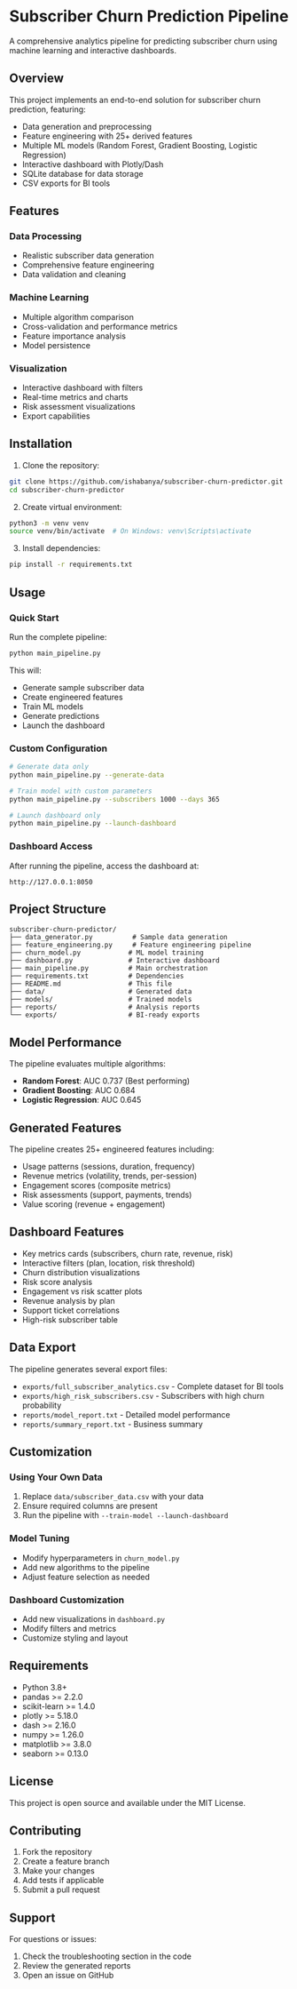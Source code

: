 # Subscriber Churn Prediction Pipeline

A comprehensive analytics pipeline for predicting subscriber churn using machine learning and interactive dashboards.

## Overview

This project implements an end-to-end solution for subscriber churn prediction, featuring:

- Data generation and preprocessing
- Feature engineering with 25+ derived features
- Multiple ML models (Random Forest, Gradient Boosting, Logistic Regression)
- Interactive dashboard with Plotly/Dash
- SQLite database for data storage
- CSV exports for BI tools

## Features

### Data Processing
- Realistic subscriber data generation
- Comprehensive feature engineering
- Data validation and cleaning

### Machine Learning
- Multiple algorithm comparison
- Cross-validation and performance metrics
- Feature importance analysis
- Model persistence

### Visualization
- Interactive dashboard with filters
- Real-time metrics and charts
- Risk assessment visualizations
- Export capabilities

## Installation

1. Clone the repository:
```bash
git clone https://github.com/ishabanya/subscriber-churn-predictor.git
cd subscriber-churn-predictor
```

2. Create virtual environment:
```bash
python3 -m venv venv
source venv/bin/activate  # On Windows: venv\Scripts\activate
```

3. Install dependencies:
```bash
pip install -r requirements.txt
```

## Usage

### Quick Start
Run the complete pipeline:
```bash
python main_pipeline.py
```

This will:
- Generate sample subscriber data
- Create engineered features
- Train ML models
- Generate predictions
- Launch the dashboard

### Custom Configuration
```bash
# Generate data only
python main_pipeline.py --generate-data

# Train model with custom parameters
python main_pipeline.py --subscribers 1000 --days 365

# Launch dashboard only
python main_pipeline.py --launch-dashboard
```

### Dashboard Access
After running the pipeline, access the dashboard at:
```
http://127.0.0.1:8050
```

## Project Structure

```
subscriber-churn-predictor/
├── data_generator.py          # Sample data generation
├── feature_engineering.py     # Feature engineering pipeline
├── churn_model.py            # ML model training
├── dashboard.py              # Interactive dashboard
├── main_pipeline.py          # Main orchestration
├── requirements.txt          # Dependencies
├── README.md                 # This file
├── data/                     # Generated data
├── models/                   # Trained models
├── reports/                  # Analysis reports
└── exports/                  # BI-ready exports
```

## Model Performance

The pipeline evaluates multiple algorithms:

- **Random Forest**: AUC 0.737 (Best performing)
- **Gradient Boosting**: AUC 0.684
- **Logistic Regression**: AUC 0.645

## Generated Features

The pipeline creates 25+ engineered features including:

- Usage patterns (sessions, duration, frequency)
- Revenue metrics (volatility, trends, per-session)
- Engagement scores (composite metrics)
- Risk assessments (support, payments, trends)
- Value scoring (revenue + engagement)

## Dashboard Features

- Key metrics cards (subscribers, churn rate, revenue, risk)
- Interactive filters (plan, location, risk threshold)
- Churn distribution visualizations
- Risk score analysis
- Engagement vs risk scatter plots
- Revenue analysis by plan
- Support ticket correlations
- High-risk subscriber table

## Data Export

The pipeline generates several export files:

- `exports/full_subscriber_analytics.csv` - Complete dataset for BI tools
- `exports/high_risk_subscribers.csv` - Subscribers with high churn probability
- `reports/model_report.txt` - Detailed model performance
- `reports/summary_report.txt` - Business summary

## Customization

### Using Your Own Data
1. Replace `data/subscriber_data.csv` with your data
2. Ensure required columns are present
3. Run the pipeline with `--train-model --launch-dashboard`

### Model Tuning
- Modify hyperparameters in `churn_model.py`
- Add new algorithms to the pipeline
- Adjust feature selection as needed

### Dashboard Customization
- Add new visualizations in `dashboard.py`
- Modify filters and metrics
- Customize styling and layout

## Requirements

- Python 3.8+
- pandas >= 2.2.0
- scikit-learn >= 1.4.0
- plotly >= 5.18.0
- dash >= 2.16.0
- numpy >= 1.26.0
- matplotlib >= 3.8.0
- seaborn >= 0.13.0

## License

This project is open source and available under the MIT License.

## Contributing

1. Fork the repository
2. Create a feature branch
3. Make your changes
4. Add tests if applicable
5. Submit a pull request

## Support

For questions or issues:
1. Check the troubleshooting section in the code
2. Review the generated reports
3. Open an issue on GitHub 